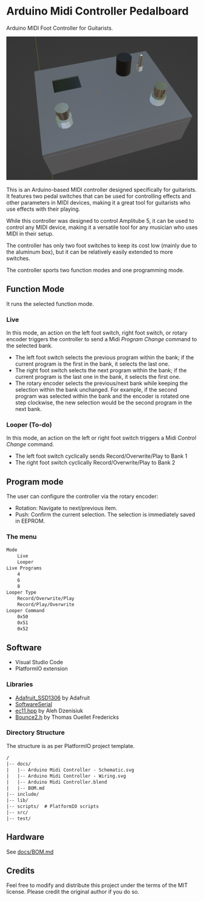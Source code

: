 # Arduino Midi Controller Pedalboard

Arduino MIDI Foot Controller for Guitarists.

![Blender rendering](./docs/Rendering_01.png)

This is an Arduino-based MIDI controller designed specifically for guitarists. It features two pedal switches that can be used for controlling effects and other parameters in MIDI devices, making it a great tool for guitarists who use effects with their playing.

While this controller was designed to control Amplitube 5, it can be used to control any MIDI device, making it a versatile tool for any musician who uses MIDI in their setup.

The controller has only two foot switches to keep its cost low (mainly due to the aluminum box), but it can be relatively easily extended to more switches.

The controller sports two function modes and one programming mode.

## Function Mode

It runs the selected function mode.

### Live

In this mode, an action on the left foot switch, right foot switch, or rotary encoder triggers the controller to send a Midi _Program Change_ command to the selected bank.

- The left foot switch selects the previous program within the bank; if the current program is the first in the bank, it selects the last one.
- The right foot switch selects the next program within the bank; if the current program is the last one in the bank, it selects the first one.
- The rotary encoder selects the previous/next bank while keeping the selection within the bank unchanged. For example, if the second program was selected within the bank and the encoder is rotated one step clockwise, the new selection would be the second program in the next bank.

### Looper (To-do)

In this mode, an action on the left or right foot switch triggers a Midi _Control Change_ command.

- The left foot switch cyclically sends Record/Overwrite/Play to Bank 1
- The right foot switch cyclically Record/Overwrite/Play to Bank 2

## Program mode

The user can configure the controller via the rotary encoder:

- Rotation: Navigate to next/previous item.
- Push: Confirm the current selection. The selection is immediately saved in EEPROM.

### The menu

    Mode
        Live
        Looper
    Live Programs
        4
        6
        8
    Looper Type
        Record/Overwrite/Play
        Record/Play/Overwrite
    Looper Command
        0x50
        0x51
        0x52

## Software

- Visual Studio Code
- PlatformIO extension

### Libraries

- [Adafruit_SSD1306](https://github.com/adafruit/Adafruit_SSD1306) by Adafruit
- [SoftwareSerial](http://arduiniana.org/libraries/newsoftserial/)
- [ec11.hpp](http://github.com/aleh/a21) by Aleh Dzenisiuk
- [Bounce2.h](https://github.com/thomasfredericks/Bounce2) by Thomas Ouellet Fredericks

### Directory Structure

The structure is as per PlatformIO project template.

    /
    |-- docs/
    |   |-- Arduino Midi Controller - Schematic.svg
    |   |-- Arduino Midi Controller - Wiring.svg
    |   |-- Arduino Midi Controller.blend
    |   |-- BOM.md
    |-- include/
    |-- lib/
    |-- scripts/  # PlatformIO scripts
    |-- src/
    |-- test/

## Hardware

See [docs/BOM.md](docs/BOM.md)

## Credits

Feel free to modify and distribute this project under the terms of the MIT license. Please credit the original author if you do so.
